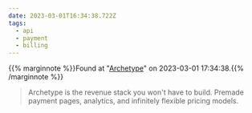 ```yaml
---
date: 2023-03-01T16:34:38.722Z
tags:
  - api
  - payment
  - billing
---
```

{{% marginnote %}}Found at "[Archetype](https://www.archetype.dev/)" on 2023-03-01 17:34:38.{{% /marginnote %}}

> Archetype is the revenue stack you won't have to build. Premade payment pages, analytics, and infinitely flexible pricing models.

